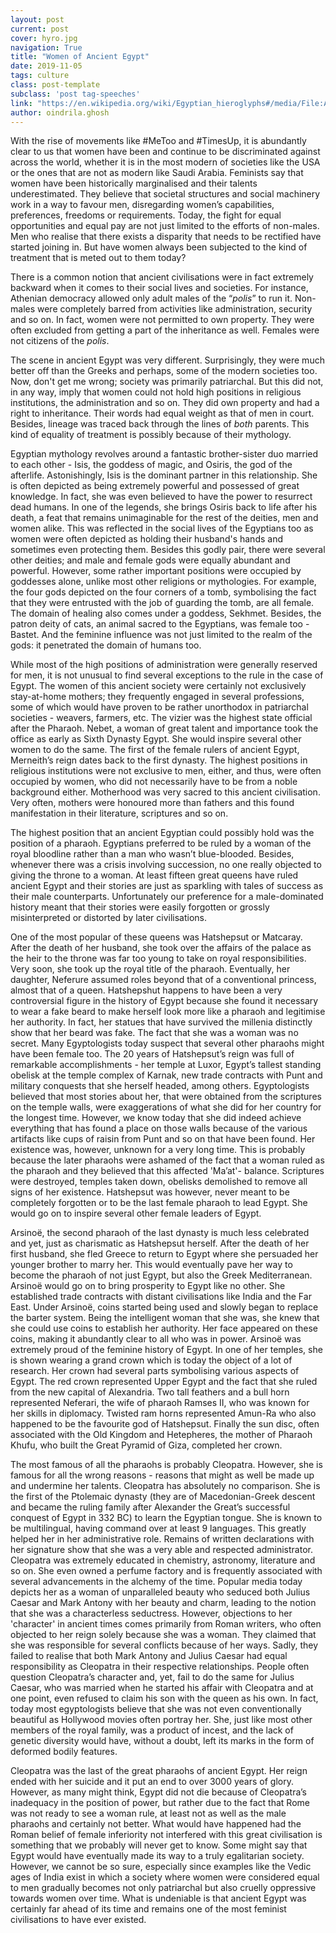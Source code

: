 ```yaml
---
layout: post
current: post
cover: hyro.jpg
navigation: True
title: "Women of Ancient Egypt"
date: 2019-11-05
tags: culture
class: post-template
subclass: 'post tag-speeches'
link: "https://en.wikipedia.org/wiki/Egyptian_hieroglyphs#/media/File:Acta_Eruditorum_-_I_geroglifici,_1714_–_BEIC_13384397.jpg"
author: oindrila.ghosh
---
```

With the rise of movements like #MeToo and #TimesUp, it is abundantly clear to us that women have been and continue to be discriminated against across the world, whether it is in the most modern of societies like the USA or the ones that are not as modern like Saudi Arabia. Feminists say that women have been historically marginalised and their talents underestimated. They believe that societal structures and social machinery work in a way to favour men, disregarding women’s capabilities, preferences, freedoms or requirements. Today, the fight for equal opportunities and equal pay are not just limited to the efforts of non-males. Men who realise that there exists a disparity that needs to be rectified have started joining in. But have women always been subjected to the kind of treatment that is meted out to them today?



There is a common notion that ancient civilisations were in fact extremely backward when it comes to their social lives and societies. For instance, Athenian democracy allowed only adult males of the “*polis*” to run it. Non-males were completely barred from activities like administration, security and so on. In fact, women were not permitted to own property. They were often excluded from getting a part of the inheritance as well. Females were not citizens of the *polis*.



The scene in ancient Egypt was very different. Surprisingly, they were much better off than the Greeks and perhaps, some of the modern societies too. Now, don't get me wrong; society was primarily patriarchal. But this did not, in any way, imply that women could not hold high positions in religious institutions, the administration and so on. They did own property and had a right to inheritance. Their words had equal weight as that of men in court. Besides, lineage was traced back through the lines of *both* parents. This kind of equality of treatment is possibly because of their mythology.



Egyptian mythology revolves around a fantastic brother-sister duo married to each other - Isis, the goddess of magic, and Osiris, the god of the afterlife. Astonishingly, Isis is the dominant partner in this relationship. She is often depicted as being extremely powerful and possessed of great knowledge. In fact, she was even believed to have the power to resurrect dead humans. In one of the legends, she brings Osiris back to life after his death, a feat that remains unimaginable for the rest of the deities, men and women alike. This was reflected in the social lives of the Egyptians too as women were often depicted as holding their husband's hands and sometimes even protecting them. Besides this godly pair, there were several other deities; and male and female gods were equally abundant and powerful. However, some rather important positions were occupied by goddesses alone, unlike most other religions or mythologies. For example, the four gods depicted on the four corners of a tomb, symbolising the fact that they were entrusted with the job of guarding the tomb, are all female. The domain of healing also comes under a goddess, Sekhmet. Besides, the patron deity of cats, an animal sacred to the Egyptians, was female too - Bastet. And the feminine influence was not just limited to the realm of the gods: it penetrated the domain of humans too.



While most of the high positions of administration were generally reserved for men, it is not unusual to find several exceptions to the rule in the case of Egypt. The women of this ancient society were certainly not exclusively stay-at-home mothers; they frequently engaged in several professions, some of which would have proven to be rather unorthodox in patriarchal societies - weavers, farmers, etc. The vizier was the highest state official after the Pharaoh. Nebet, a woman of great talent and importance took the office as early as Sixth Dynasty Egypt. She would inspire several other women to do the same. The first of the female rulers of ancient Egypt, Merneith’s reign dates back to the first dynasty. The highest positions in religious institutions were not exclusive to men, either, and thus, were often occupied by women, who did not necessarily have to be from a noble background either. Motherhood was very sacred to this ancient civilisation. Very often, mothers were honoured more than fathers and this found manifestation in their literature, scriptures and so on.



The highest position that an ancient Egyptian could possibly hold was the position of a pharaoh. Egyptians preferred to be ruled by a woman of the royal bloodline rather than a man who wasn’t blue-blooded. Besides, whenever there was a crisis involving succession, no one really objected to giving the throne to a woman. At least fifteen great queens have ruled ancient Egypt and their stories are just as sparkling with tales of success as their male counterparts. Unfortunately our preference for a male-dominated history meant that their stories were easily forgotten or grossly misinterpreted or distorted by later civilisations.

One of the most popular of these queens was Hatshepsut or Matcaray. After the death of her husband, she took over the affairs of the palace as the heir to the throne was far too young to take on royal responsibilities. Very soon, she took up the royal title of the pharaoh. Eventually, her daughter, Neferure assumed roles beyond that of a conventional princess, almost that of a queen. Hatshepshut happens to have been a very controversial figure in the history of Egypt because she found it necessary to wear a fake beard to make herself look more like a pharaoh and legitimise her authority. In fact, her statues that have survived the millenia distinctly show that her beard was fake. The fact that she was a woman was no secret. Many Egyptologists today suspect that several other pharaohs might have been female too. The 20 years of Hatshepsut’s reign was full of remarkable accomplishments - her temple at Luxor, Egypt’s tallest standing obelisk at the temple complex of Karnak, new trade contracts with Punt and military conquests that she herself headed, among others. Egyptologists believed that most stories about her, that were obtained from the scriptures on the temple walls, were exaggerations of what she did for her country for the longest time. However, we know today that she did indeed achieve everything that has found a place on those walls because of the various artifacts like cups of raisin from Punt and so on that have been found. Her existence was, however, unknown for a very long time. This is probably because the later pharaohs were ashamed of the fact that a woman ruled as the pharaoh and they believed that this affected 'Ma’at'- balance. Scriptures were destroyed, temples taken down, obelisks demolished to remove all signs of her existence. Hatshepsut was however, never meant to be completely forgotten or to be the last female pharaoh to lead Egypt. She would go on to inspire several other female leaders of Egypt.



Arsinoë, the second pharaoh of the last dynasty is much less celebrated and yet, just as charismatic as Hatshepsut herself. After the death of her first husband, she fled Greece to return to Egypt where she persuaded her younger brother to marry her. This would eventually pave her way to become the pharaoh of not just Egypt, but also the Greek Mediterranean. Arsinoë would go on to bring prosperity to Egypt like no other. She established trade contracts with distant civilisations like India and the Far East. Under Arsinoë, coins started being used and slowly began to replace the barter system. Being the intelligent woman that she was, she knew that she could use coins to establish her authority. Her face appeared on these coins, making it abundantly clear to all who was in power. Arsinoë was extremely proud of the feminine history of Egypt. In one of her temples, she is shown wearing a grand crown which is today the object of a lot of research. Her crown had several parts symbolising various aspects of Egypt. The red crown represented Upper Egypt and the fact that she ruled from the new capital of Alexandria. Two tall feathers and a bull horn represented Neferari, the wife of pharaoh Ramses II, who was known for her skills in diplomacy. Twisted ram horns represented Amun-Ra who also happened to be the favourite god of Hatshepsut. Finally the sun disc, often associated with the Old Kingdom and Hetepheres, the mother of Pharaoh Khufu, who built the Great Pyramid of Giza, completed her crown.



The most famous of all the pharaohs is probably Cleopatra. However, she is famous for all the wrong reasons - reasons that might as well be made up and undermine her talents. Cleopatra has absolutely no comparison. She is the first of the Ptolemaic dynasty (they are of Macedonian-Greek descent and became the ruling family after Alexander the Great’s successful conquest of Egypt in 332 BC) to learn the Egyptian tongue. She is known to be multilingual, having command over at least 9 languages. This greatly helped her in her administrative role. Remains of written declarations with her signature show that she was a very able and respected administrator. Cleopatra was extremely educated in chemistry, astronomy, literature and so on. She even owned a perfume factory and is frequently associated with several advancements in the alchemy of the time. Popular media today depicts her as a woman of unparalleled beauty who seduced both Julius Caesar and Mark Antony with her beauty and charm, leading to the notion that she was a characterless seductress. However, objections to her 'character' in ancient times comes primarily from Roman writers, who often objected to her reign solely because she was a woman. They claimed that she was responsible for several conflicts because of her ways. Sadly, they failed to realise that both Mark Antony and Julius Caesar had equal responsibility as Cleopatra in their respective relationships. People often question Cleopatra’s character and, yet, fail to do the same for Julius Caesar, who was married when he started his affair with Cleopatra and at one point, even refused to claim his son with the queen as his own. In fact, today most egyptologists believe that she was not even conventionally beautiful as Hollywood movies often portray her. She, just like most other members of the royal family, was a product of incest, and the lack of genetic diversity would have, without a doubt, left its marks in the form of deformed bodily features.



Cleopatra was the last of the great pharaohs of ancient Egypt. Her reign ended with her suicide and it put an end to over 3000 years of glory. However, as many might think, Egypt did not die because of Cleopatra’s inadequacy in the position of power, but rather due to the fact that Rome was not ready to see a woman rule, at least not as well as the male pharaohs and certainly not better. What would have happened had the Roman belief of female inferiority not interfered with this great civilisation is something that we probably will never get to know. Some might say that Egypt would have eventually made its way to a truly egalitarian society. However, we cannot be so sure, especially since examples like the Vedic ages of India exist in which a society where women were considered equal to men gradually becomes not only patriarchal but also cruelly oppressive towards women over time. What is undeniable is that ancient Egypt was certainly far ahead of its time and remains one of the most feminist civilisations to have ever existed.
